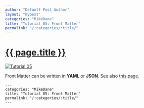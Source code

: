 ```yaml
---
author: "Default Post Author"
layout: "mypost"
categories: "MikeDane"
title: "Tutorial 05: Front Matter"
permalink: "/:categories/:title/"
---
```


# [{{ page.title }}](https://youtu.be/ZtEbGztktvc)

[![Tutorial 05](https://img.youtube.com/vi/ZtEbGztktvc/0.jpg)](https://www.youtube.com/watch?v=ZtEbGztktvc)

Front Matter can be written in **YAML** or **JSON**.
See also [this page](https://raw.githubusercontent.com/webjekyll/jekyll/master/_posts/2019-06-15-Tutorial-05.md).

```
---
categories: "MikeDane"
title: "Tutorial 05: Front Matter"
permalink: "/:categories/:title/"
---
```

